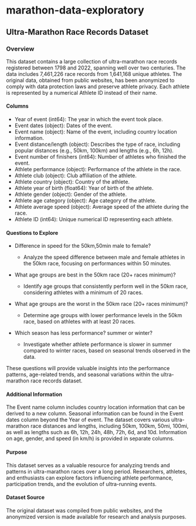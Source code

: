 # marathon-data-exploratory

## Ultra-Marathon Race Records Dataset
### Overview
This dataset contains a large collection of ultra-marathon race records registered between 1798 and 2022, spanning well over two centuries. The data includes 7,461,226 race records from 1,641,168 unique athletes. The original data, obtained from public websites, has been anonymized to comply with data protection laws and preserve athlete privacy. Each athlete is represented by a numerical Athlete ID instead of their name.

#### Columns
- Year of event (int64): The year in which the event took place.
- Event dates (object): Dates of the event.
- Event name (object): Name of the event, including country location information.
- Event distance/length (object): Describes the type of race, including popular distances (e.g., 50km, 100km) and lengths (e.g., 6h, 12h).
- Event number of finishers (int64): Number of athletes who finished the event.
- Athlete performance (object): Performance of the athlete in the race.
- Athlete club (object): Club affiliation of the athlete.
- Athlete country (object): Country of the athlete.
- Athlete year of birth (float64): Year of birth of the athlete.
- Athlete gender (object): Gender of the athlete.
- Athlete age category (object): Age category of the athlete.
- Athlete average speed (object): Average speed of the athlete during the race.
- Athlete ID (int64): Unique numerical ID representing each athlete.

#### Questions to Explore
- Difference in speed for the 50km,50min male to female?

    - Analyze the speed difference between male and female athletes in the 50km race, focusing on performances within 50 minutes.
- What age groups are best in the 50km race (20+ races minimum)?

    - Identify age groups that consistently perform well in the 50km race, considering athletes with a minimum of 20 races.
- What age groups are the worst in the 50km race (20+ races minimum)?

    - Determine age groups with lower performance levels in the 50km race, based on athletes with at least 20 races.
- Which season has less performance? summer or winter?
    - Investigate whether athlete performance is slower in summer compared to winter races, based on seasonal trends observed in the data.

These questions will provide valuable insights into the performance patterns, age-related trends, and seasonal variations within the ultra-marathon race records dataset.
#### Additional Information
The Event name column includes country location information that can be derived to a new column.
Seasonal information can be found in the Event dates column beyond the Year of event.
The dataset covers various ultra-marathon race distances and lengths, including 50km, 100km, 50mi, 100mi, as well as lengths such as 6h, 12h, 24h, 48h, 72h, 6d, and 10d.
Information on age, gender, and speed (in km/h) is provided in separate columns.
#### Purpose
This dataset serves as a valuable resource for analyzing trends and patterns in ultra-marathon races over a long period. Researchers, athletes, and enthusiasts can explore factors influencing athlete performance, participation trends, and the evolution of ultra-running events.

#### Dataset Source
The original dataset was compiled from public websites, and the anonymized version is made available for research and analysis purposes.
